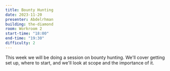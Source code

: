 ```yaml
---
title: Bounty Hunting
date: 2023-11-20
presenter: Abdelrhman
building: the-diamond
room: Workroom 2
start-time: "18:00"
end-time: "19:30"
difficulty: 2
---
```

This week we will be doing a session on bounty hunting. We'll cover getting set up, where to start, and we'll look at scope and the importance of it.
